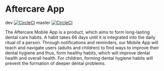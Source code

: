 # Aftercare App

dev [![CircleCI](https://circleci.com/gh/Dentacoin/aftercare-app-android/tree/develop.svg?style=svg)](https://circleci.com/gh/Dentacoin/aftercare-app-android/tree/develop) master [![CircleCI](https://circleci.com/gh/Dentacoin/aftercare-app-android/tree/master.svg?style=svg)](https://circleci.com/gh/Dentacoin/aftercare-app-android/tree/master)

The Aftercare Mobile App is a product, which aims to form long-lasting dental care habits. 
A habit takes 66 days until it is integrated into the daily ritual of a person. Through notifications and reminders, 
our Mobile App will teach and navigate users (adults and children) to find ways to improve their dental hygiene and thus, 
form healthy habits, which will improve dental health and overall health. 
For children, forming dental hygiene habits will prevent the formation of deeper dental problems.
